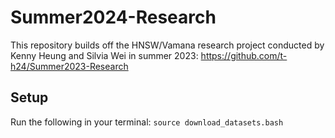 # Summer2024-Research

This repository builds off the HNSW/Vamana research project conducted by Kenny Heung and
Silvia Wei in summer 2023: https://github.com/t-h24/Summer2023-Research

## Setup
Run the following in your terminal: `source download_datasets.bash`